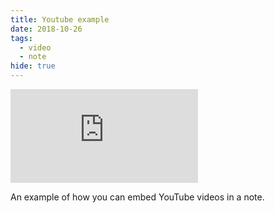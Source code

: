 ```yaml
---
title: Youtube example
date: 2018-10-26
tags:
  - video
  - note
hide: true
---
```


<Embed
  src="https://www.youtube.com/embed/dpw9EHDh2bM"
/>

An example of how you can embed YouTube videos in a note.
